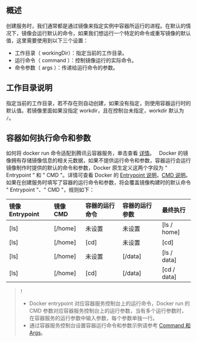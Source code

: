 ## 概述 
创建服务时，我们通常都是通过镜像来指定实例中容器所运行的进程。在默认的情况下，镜像会运行默认的命令，如果我们想运行一个特定的命令或重写镜像的默认值，这里需要使用到以下三个设置：

- 工作目录（ workingDir）：指定当前的工作目录。
- 运行命令（ command ）：控制镜像运行的实际命令。
- 命令参数（ args ）：传递给运行命令的参数。

## 工作目录说明
指定当前的工作目录，若不存在则自动创建，如果没有指定，则使用容器运行时的默认值。若镜像里面如果没指定 workdir，且在控制台未指定，workdir 默认为 `/`。

## 容器如何执行命令和参数
如何将 docker run 命令适配到腾讯云容器服务，单击查看 [详情](/doc/product/457/9883)。
 
Docker 的镜像拥有存储镜像信息的相关元数据，如果不提供运行命令和参数，容器运行会运行镜像制作时提供的默认的命令和参数，Docker 原生定义这两个字段为 “ Entrypoint ” 和 " CMD "。详情可查看 Docker 的 [Entrypoint 说明](https://docs.docker.com/engine/reference/builder/#/entrypoint)，[CMD 说明](https://docs.docker.com/engine/reference/builder/#/cmd)。
如果在创建服务时填写了容器的运行命令和参数，将会覆盖镜像构建时的默认命令 " Entrypoint "、" CMD "，规则如下：

| 镜像 Entrypoint |镜像 CMD|容器的运行命令|容器的运行参数| 最终执行|
| :-------- | :--------| :------ | :-------- | :------ |
| [ls]   | [/home]|  未设置  |未设置    |[ls / home]  |
| [ls]   | [/home]|  [cd]  |未设置    |	[cd]        |
| [ls]   | [/home]|  未设置  |[/data] |[ls / data]  |
| [ls]   | [/home]|  [cd]  |[/data] |[cd / data]  |

>!
>- Docker entrypoint 对应容器服务控制台上的运行命令，Docker run 的 CMD 参数对应容器服务控制台上的运行参数，当有多个运行参数时，在容器服务的运行参数中输入参数，每个参数单独一行。
>- 通过容器服务控制台设置容器运行命令和参数示例请参考 [Command 和 Args](https://cloud.tencent.com/document/product/457/9883#command-.E5.92.8C-args)。
